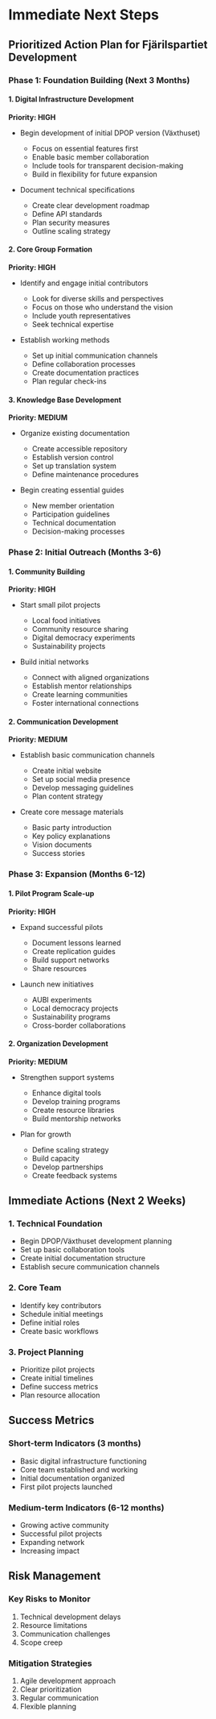 # Immediate Next Steps
## Prioritized Action Plan for Fjärilspartiet Development

### Phase 1: Foundation Building (Next 3 Months)

#### 1. Digital Infrastructure Development
**Priority: HIGH**
- Begin development of initial DPOP version (Växthuset)
  - Focus on essential features first
  - Enable basic member collaboration
  - Include tools for transparent decision-making
  - Build in flexibility for future expansion

- Document technical specifications
  - Create clear development roadmap
  - Define API standards
  - Plan security measures
  - Outline scaling strategy

#### 2. Core Group Formation
**Priority: HIGH**
- Identify and engage initial contributors
  - Look for diverse skills and perspectives
  - Focus on those who understand the vision
  - Include youth representatives
  - Seek technical expertise

- Establish working methods
  - Set up initial communication channels
  - Define collaboration processes
  - Create documentation practices
  - Plan regular check-ins

#### 3. Knowledge Base Development
**Priority: MEDIUM**
- Organize existing documentation
  - Create accessible repository
  - Establish version control
  - Set up translation system
  - Define maintenance procedures

- Begin creating essential guides
  - New member orientation
  - Participation guidelines
  - Technical documentation
  - Decision-making processes

### Phase 2: Initial Outreach (Months 3-6)

#### 1. Community Building
**Priority: HIGH**
- Start small pilot projects
  - Local food initiatives
  - Community resource sharing
  - Digital democracy experiments
  - Sustainability projects

- Build initial networks
  - Connect with aligned organizations
  - Establish mentor relationships
  - Create learning communities
  - Foster international connections

#### 2. Communication Development
**Priority: MEDIUM**
- Establish basic communication channels
  - Create initial website
  - Set up social media presence
  - Develop messaging guidelines
  - Plan content strategy

- Create core message materials
  - Basic party introduction
  - Key policy explanations
  - Vision documents
  - Success stories

### Phase 3: Expansion (Months 6-12)

#### 1. Pilot Program Scale-up
**Priority: HIGH**
- Expand successful pilots
  - Document lessons learned
  - Create replication guides
  - Build support networks
  - Share resources

- Launch new initiatives
  - AUBI experiments
  - Local democracy projects
  - Sustainability programs
  - Cross-border collaborations

#### 2. Organization Development
**Priority: MEDIUM**
- Strengthen support systems
  - Enhance digital tools
  - Develop training programs
  - Create resource libraries
  - Build mentorship networks

- Plan for growth
  - Define scaling strategy
  - Build capacity
  - Develop partnerships
  - Create feedback systems

## Immediate Actions (Next 2 Weeks)

### 1. Technical Foundation
- Begin DPOP/Växthuset development planning
- Set up basic collaboration tools
- Create initial documentation structure
- Establish secure communication channels

### 2. Core Team
- Identify key contributors
- Schedule initial meetings
- Define initial roles
- Create basic workflows

### 3. Project Planning
- Prioritize pilot projects
- Create initial timelines
- Define success metrics
- Plan resource allocation

## Success Metrics

### Short-term Indicators (3 months)
- Basic digital infrastructure functioning
- Core team established and working
- Initial documentation organized
- First pilot projects launched

### Medium-term Indicators (6-12 months)
- Growing active community
- Successful pilot projects
- Expanding network
- Increasing impact

## Risk Management

### Key Risks to Monitor
1. Technical development delays
2. Resource limitations
3. Communication challenges
4. Scope creep

### Mitigation Strategies
1. Agile development approach
2. Clear prioritization
3. Regular communication
4. Flexible planning
